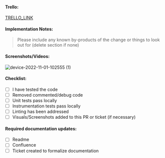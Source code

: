 #### Trello:
[TRELLO_LINK](https://trello.com/c/tsRfVeDG)

#### Implementation Notes: 
> Please include any known by-products of the change or things to look out for (delete section if none)

#### Screenshots/Videos:
![device-2022-11-01-102555 (1)](https://user-images.githubusercontent.com/7502465/199286806-da1d7e05-c545-4cbf-89d0-837c7d6cfcd0.gif)

#### Checklist:
- [ ] I have tested the code
- [ ] Removed commented/debug code
- [ ] Unit tests pass locally
- [ ] Instrumentation tests pass locally
- [ ] Linting has been addressed
- [ ] Visuals/Screenshots added to this PR or ticket (if necessary)

#### Required documentation updates:
- [ ] Readme
- [ ] Confluence
- [ ] Ticket created to formalize documentation
